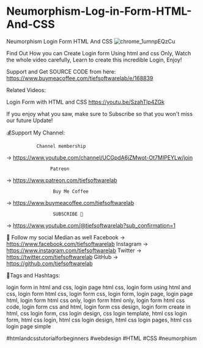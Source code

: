 # Neumorphism-Log-in-Form-HTML-And-CSS

Neumorphism Login Form HTML And CSS
![chrome_1umnpEQzCu](https://github.com/tiefsoftwarelab/Neumorphism-Log-in-Form-HTML-And-CSS/assets/64969213/69c57301-f2c9-4d2f-acf6-66c1fec974ca)

Find Out How you can Create Login form Using html and css Only, Watch the whole video carefully, Learn to create this incredible Login, Enjoy!

Support and Get SOURCE CODE from here:
https://www.buymeacoffee.com/tiefsoftwarelab/e/168839

Related Videos:

Login Form with HTML and CSS
https://youtu.be/SzahTlp4ZGk

          
If you enjoy what you saw, make sure to Subscribe so that you won't miss our future Update!

💰Support My Channel:
     
               Channel membership
→ https://www.youtube.com/channel/UCGpdA6jZMwot-Ot7MIPEYLw/join

                    Patreon
→ https://www.patreon.com/tiefsoftwarelab

                     Buy Me Coffee
→ https://www.buymeacoffee.com/tiefsoftwarelab

                     SUBSCRIBE 🔔
→ https://www.youtube.com/@tiefsoftwarelab?sub_confirmation=1


🎁 Follow my social Median as well
Facebook → https://www.facebook.com/tiefsoftwarelab
Instagram → https://www.instagram.com/tiefsoftwarelab
Twitter → https://twitter.com/tiefsoftwarelab
GitHub → https://github.com/tiefsoftwarelab

🎯Tags and Hashtags:

login form in html and css, login page html css, login form using html and css, login form html css, login form css, login form, login page, login page html, login form html css only, login form html only, login form html css code, login form css and html, login form css design, login form create in html, css login form, css login design, css login template, html css login form, html css login, html css login design, html css login pages, html css login page simple 

#htmlandcsstutorialforbeginners 
#webdesign 
#HTML
#CSS #neumorphism
